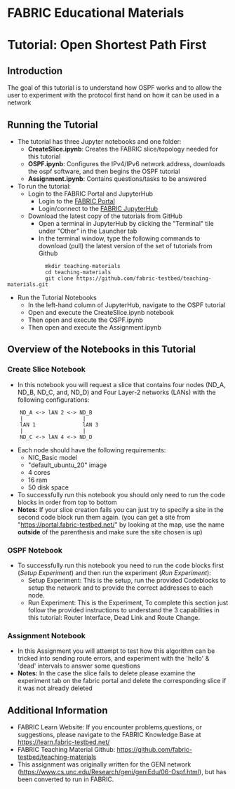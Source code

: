 # FABRIC Educational Materials
# Tutorial: Open Shortest Path First
## Introduction
The goal of this tutorial is to understand how OSPF works and to allow the user to experiment with the protocol first hand on how it can be used in a network

## Running the Tutorial
- The tutorial has three Jupyter notebooks and one folder:
    - **CreateSlice.ipynb**: Creates the FABRIC slice/topology needed for this tutorial
    - **OSPF.ipynb**: Configures the IPv4/IPv6 network address, downloads the ospf software, and then begins the OSPF tutorial
    - **Assignment.ipynb**: Contains questions/tasks to be answered
- To run the tutorial:
   - Login to the FABRIC Portal and JupyterHub
    	- Login to the [FABRIC Portal](https://portal.fabric-testbed.net/)
    	- Login/connect to the [FABRIC JupyterHub](https://learn.fabric-testbed.net/knowledge-base/creating-your-first-experiment-in-jupyter-hub/)
   - Download the latest copy of the tutorials from GitHub
    	- Open a terminal in JupyterHub by clicking the "Terminal" tile under "Other" in the Launcher tab
    	- In the terminal window, type the following commands to download (pull) the latest version of the set of tutorials from Github
```
        	mkdir teaching-materials
        	cd teaching-materials
        	git clone https://github.com/fabric-testbed/teaching-materials.git
```

   - Run the Tutorial Notebooks
    	- In the left-hand column of JupyterHub, navigate to the OSPF tutorial
    	- Open and execute the CreateSlice.ipynb notebook
        - Then open and execute the OSPF.ipynb
        - Then open and execute the Assignment.ipynb

## Overview of the Notebooks in this Tutorial

### Create Slice Notebook
- In this notebook you will request a slice that contains four nodes (ND_A, ND_B, ND_C, and, ND_D) and Four Layer-2 networks (LANs) with the following configurations:
```
	ND_A <-> lAN 2 <-> ND_B
	|            	    |
	lAN 1           	lAN 3
	|            	    |
	ND_C <-> lAN 4 <-> ND_D

```
- Each node should have the following requirements:
	- NIC_Basic model
	- "default_ubuntu_20" image
	- 4 cores
	- 16 ram
	- 50 disk space
 - To successfully run this notebook you should only need to run the code blocks in order from top to bottom
 - **Notes:** If your slice creation fails you can just try to specify a site in the second code block run them again. (you can get a site from "https://portal.fabric-testbed.net/" by looking at the map, use the name **outside** of the parenthesis and make sure the site chosen is up)

### OSPF Notebook
- To successfully run this notebook you need to run the code blocks first (*Setup Experiment*) and then run the experiment (*Run Experiment*):
	- Setup Experiment: This is the setup, run the provided Codeblocks to setup the network and to provide the correct addresses to each node.
    - Run Experiment: This is the Experiment, To complete this section just follow the provided instructions to understand the 3 capabilities in this tutorial: Router Interface, Dead Link and Route Change.
 
### Assignment Notebook
- In this Assignment you will attempt to test how this algorithm can be tricked into sending route errors, and experiment with the 'hello' & 'dead' intervals to answer some questions
- **Notes:** In the case the slice fails to delete please examine the experiment tab on the fabric portal and delete the corresponding slice if it was not already deleted

## Additional Information
- FABRIC Learn Website: If you encounter problems,questions, or suggestions, please navigate to the FABRIC Knowledge Base at https://learn.fabric-testbed.net/
- FABRIC Teaching Material Github: <https://github.com/fabric-testbed/teaching-materials>
- This assignment was originally written for the GENI network (<https://www.cs.unc.edu/Research/geni/geniEdu/06-Ospf.html>), but has been converted to run in FABRIC.
